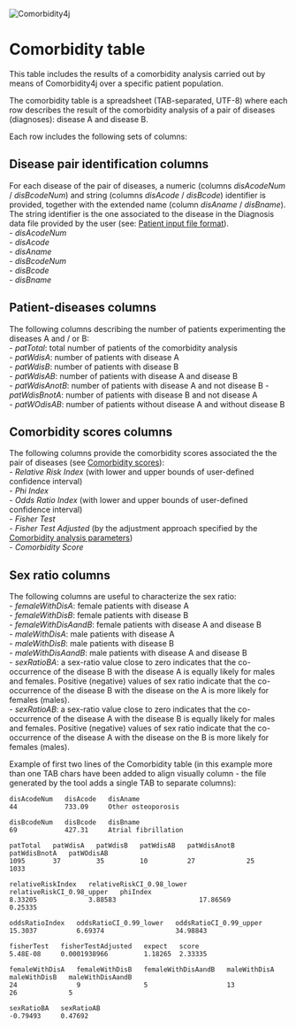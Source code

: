 ![Comorbidity4j](/img/logo.png)
<h1>Comorbidity table</h1>

This table includes the results of a comorbidity analysis carried out by means of Comorbidity4j over a specific patient population.  
  
The comorbidity table is a spreadsheet (TAB-separated, UTF-8) where each row describes the result of the comorbidity analysis of a pair of diseases (diagnoses): disease A and disease B.  
  
Each row includes the following sets of columns:  
  
  
## Disease pair identification columns  
    
For each disease of the pair of diseases, a numeric (columns *disAcodeNum* / *disBcodeNum*) and string (columns *disAcode* / *disBcode*) identifier is provided, together with the extended name (column *disAname* / *disBname*). The string identifier is the one associated to the disease in the Diagnosis data file provided by the user (see: [Patient input file format](InputFileFormat.md)).  
    - *disAcodeNum*  
    - *disAcode*  
    - *disAname*  
    - *disBcodeNum*  
    - *disBcode*  
    - *disBname*  
  
  
## Patient-diseases columns  
    
The following columns describing the number of patients experimenting the diseases A and / or B:  
    - *patTotal*: total number of patients of the comorbidity analysis  
    - *patWdisA*: number of patients with disease A  
    - *patWdisB*: number of patients with disease B  
    - *patWdisAB*: number of patients with disease A and disease B  
    - *patWdisAnotB*: number of patients with disease A and not disease B
    - *patWdisBnotA*: number of patients with disease B and not disease A  
    - *patWOdisAB*: number of patients without disease A and without disease B  
  
  
## Comorbidity scores columns
    
The following columns provide the comorbidity scores associated the the pair of diseases (see [Comorbidity scores](ComorbidityScoresComputed.md)):  
    - *Relative Risk Index* (with lower and upper bounds of user-defined confidence interval)  
    - *Phi Index*  
    - *Odds Ratio Index* (with lower and upper bounds of user-defined confidence interval)  
    - *Fisher Test*  
    - *Fisher Test Adjusted* (by the adjustment approach specified by the  [Comorbidity analysis parameters](ComorbidityAnalysisParametersConfig.md))  
    - *Comorbidity Score*  
  
  
## Sex ratio columns  
  
The following columns are useful to characterize the sex ratio:   
    - *femaleWithDisA*: female patients with disease A  
    - *femaleWithDisB*: female patients with disease B  
    - *femaleWithDisAandB*: female patients with disease A and disease B  
    - *maleWithDisA*: male patients with disease A  
    - *maleWithDisB*: male patients with disease B  
    - *maleWithDisAandB*: male patients with disease A and disease B  
    - *sexRatioBA*: a sex-ratio value close to zero indicates that the co-occurrence of the disease B with the disease A is equally likely for males and females. Positive (negative) values of sex ratio indicate that the co-occurrence of the disease B with the disease on the A is more likely for females (males).  
    - *sexRatioAB*: a sex-ratio value close to zero indicates that the co-occurrence of the disease A with the disease B is equally likely for males and females. Positive (negative) values of sex ratio indicate that the co-occurrence of the disease A with the disease on the B is more likely for females (males).  
  
  
  
Example of first two lines of the Comorbidity table (in this example more than one TAB chars have been added to align visually column - the file generated by the tool adds a single TAB to separate columns):  
  
```
disAcodeNum   disAcode   disAname                     
44            733.09     Other osteoporosis	
  
disBcodeNum   disBcode   disBname 
69            427.31     Atrial fibrillation
  
patTotal   patWdisA   patWdisB   patWdisAB   patWdisAnotB   patWdisBnotA   patWOdisAB   
1095       37         35         10          27             25             1033
  
relativeRiskIndex	relativeRiskCI_0.98_lower   relativeRiskCI_0.98_upper   phiIndex   
8.33205             3.88583                     17.86569                    0.25335 

oddsRatioIndex   oddsRatioCI_0.99_lower   oddsRatioCI_0.99_upper   
15.3037          6.69374                  34.98843                  
  
fisherTest   fisherTestAdjusted   expect   score   
5.48E-08     0.0001938966         1.18265  2.33335
  
femaleWithDisA   femaleWithDisB   femaleWithDisAandB   maleWithDisA   maleWithDisB   maleWithDisAandB   
24               9                5                    13             26             5 
  
sexRatioBA   sexRatioAB
-0.79493     0.47692
```  
